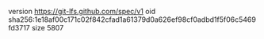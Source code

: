 version https://git-lfs.github.com/spec/v1
oid sha256:1e18af00c171c02f842cfad1a61379d0a626ef98cf0adbd1f5f06c5469fd3717
size 5807
